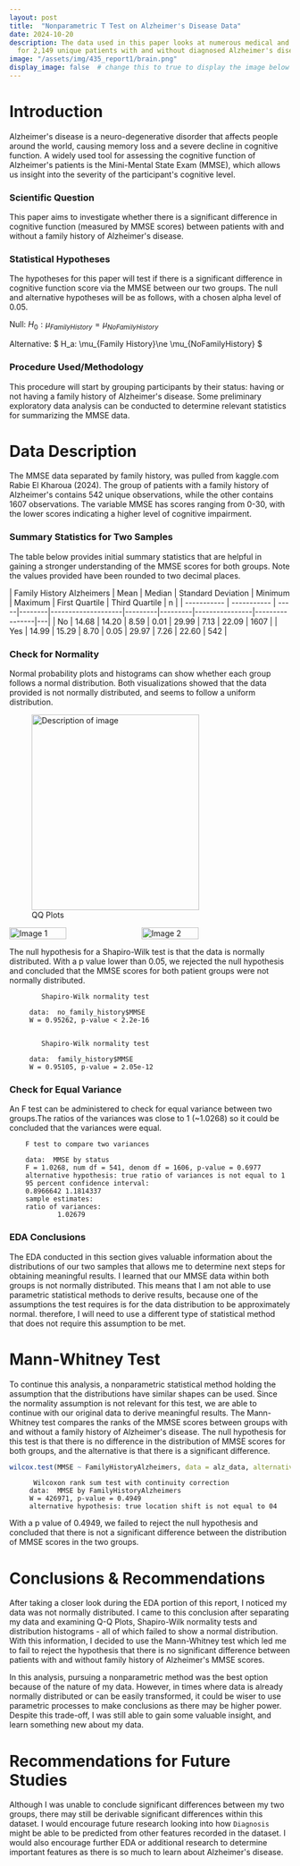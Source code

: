 ```yaml
---
layout: post
title:  "Nonparametric T Test on Alzheimer's Disease Data"
date: 2024-10-20
description: The data used in this paper looks at numerous medical and lifestyle records
  for 2,149 unique patients with and without diagnosed Alzheimer's disease. This analysis will first determine the distribution of Mini-Mental State Exam data for patients with and without a family history of Alzheimer's. Afterwards, a Mann-Whitney test will show that there is no significant difference between the two groups. Finally, conclusions and future study recommendations will be made based on the results of this paper's study. 
image: "/assets/img/435_report1/brain.png"
display_image: false  # change this to true to display the image below the banner 
---
```


# Introduction

Alzheimer's disease is a neuro-degenerative disorder that affects people around the world, causing memory loss and a severe decline in cognitive function. A widely used tool for assessing the cognitive function of Alzheimer's patients is the Mini-Mental State Exam (MMSE), which allows us insight into the severity of the participant's cognitive level.

### Scientific Question

This paper aims to investigate whether there is a significant difference in cognitive function (measured by MMSE scores) between patients with and without a family history of Alzheimer's disease.

### Statistical Hypotheses

The hypotheses for this paper will test if there is a significant difference in cognitive function score via the MMSE between our two groups. The null and alternative hypotheses will be as follows, with a chosen alpha level of 0.05.

Null: $H_0:\mu_{Family History} = \mu_{NoFamilyHistory}$

Alternative: $ H_a: \mu_{Family History}\ne \mu_{NoFamilyHistory} $


### Procedure Used/Methodology

This procedure will start by grouping participants by their status: having or not having a family history of Alzheimer's disease. Some preliminary exploratory data analysis can be conducted to determine relevant statistics for summarizing the MMSE data. 

# Data Description

The MMSE data separated by family history, was pulled from kaggle.com Rabie El Kharoua (2024). The group of patients with a family history of Alzheimer's contains 542 unique observations, while the other contains 1607 observations. The variable MMSE has scores ranging from 0-30, with the lower scores indicating a higher level of cognitive impairment. 

### Summary Statistics for Two Samples

The table below provides initial summary statistics that are helpful in gaining a stronger understanding of the MMSE scores for both groups. Note the values provided have been rounded to two decimal places. 

| Family History Alzheimers | Mean | Median | Standard Deviation | Minimum | Maximum | First Quartile | Third Quartile | n |
| ----------- | ----------- | -----|--------|--------------------|---------|---------|----------------|----------------|---|
| No    |  14.68   | 14.20 | 8.59 | 0.01 | 29.99 | 7.13 | 22.09 | 1607 |
| Yes   |  14.99  | 15.29 | 8.70 | 0.05 | 29.97 | 7.26 | 22.60 | 542 | 


### Check for Normality

Normal probability plots and histograms can show whether each group follows a normal distribution. Both visualizations showed that the data provided is not normally distributed, and seems to follow a uniform distribution. 

<figure>
  <img src="{{site.url}}/{{site.baseurl}}/assets/img/435_report1/qqplots.png" alt="Description of image" style="width:300px;height:350px;">
  <figcaption>QQ Plots</figcaption>
</figure>

<div style="display: flex;">
  <img src="{{site.url}}/{{site.baseurl}}/assets/img/435_report1/yes_hist.png" alt="Image 1" style="width: 45%; margin-right: 10px;" />

  <img src="{{site.url}}/{{site.baseurl}}/assets/img/435_report1/no_hist.png" alt="Image 2" style="width: 45%;" />
 
</div>


The null hypothesis for a Shapiro-Wilk test is that the data is normally distributed. With a p value lower than 0.05, we rejected the null hypothesis and concluded that the MMSE scores for both patient groups were not normally distributed.

            Shapiro-Wilk normality test

         data:  no_family_history$MMSE
         W = 0.95262, p-value < 2.2e-16


            Shapiro-Wilk normality test

         data:  family_history$MMSE
         W = 0.95105, p-value = 2.05e-12

### Check for Equal Variance

An F test can be administered to check for equal variance between two groups.The ratios of the variances was close to 1 (~1.0268) so it could be concluded that the variances were equal.

        F test to compare two variances

        data:  MMSE by status
        F = 1.0268, num df = 541, denom df = 1606, p-value = 0.6977
        alternative hypothesis: true ratio of variances is not equal to 1
        95 percent confidence interval:
        0.8966642 1.1814337
        sample estimates:
        ratio of variances: 
                1.02679 

### EDA Conclusions

The EDA conducted in this section gives valuable information about the distributions of our two samples that allows me to determine next steps for obtaining meaningful results. I learned that our MMSE data within both groups is not normally distributed. This means that I am not able to use parametric statistical methods to derive results, because one of the assumptions the test requires is for the data distribution to be approximately normal. therefore, I will need to use a different type of statistical method that does not require this assumption to be met. 

# Mann-Whitney Test

To continue this analysis,  a nonparametric statistical method holding the assumption that the distributions have similar shapes can be used. Since the normality assumption is not relevant for this test, we are able to continue with our original data to derive meaningful results. The Mann-Whitney test compares the ranks of the MMSE scores between groups with and without a family history of Alzheimer's disease. The null hypothesis for this test is that there is no difference in the distribution of MMSE scores for both groups, and the alternative is that there is a significant difference. 

``` r
wilcox.test(MMSE ~ FamilyHistoryAlzheimers, data = alz_data, alternative = 'two.sided')
```

          Wilcoxon rank sum test with continuity correction
         data:  MMSE by FamilyHistoryAlzheimers
         W = 426971, p-value = 0.4949
         alternative hypothesis: true location shift is not equal to 04

With a p value of 0.4949, we failed to reject the null hypothesis and concluded that there is not a significant difference between the distribution of MMSE scores in the two groups.

# Conclusions & Recommendations

After taking a closer look during the EDA portion of this report, I noticed my data was not normally distributed. I came to this conclusion after separating my data and examining Q-Q Plots, Shapiro-Wilk normality tests and distribution histograms - all of which failed to show a normal distribution. With this information, I decided to use the Mann-Whitney test which led me to fail to reject the hypothesis that there is no significant difference between patients with and without family history of Alzheimer's MMSE scores. 

In this analysis, pursuing a nonparametric method was the best option because of the nature of my data. However, in times where data is already normally distributed or can be easily transformed, it could be wiser to use parametric processes to make conclusions as there may be higher power. Despite this trade-off, I was still able to gain some valuable insight, and learn something new about my data.

# Recommendations for Future Studies

Although I was unable to conclude significant differences between my two groups, there may still be derivable significant differences within this dataset. I would encourage future research looking into how `Diagnosis` might be able to be predicted from other features recorded in the dataset. I would also encourage further EDA or additional research to determine important features as there is so much to learn about Alzheimer's disease. 
